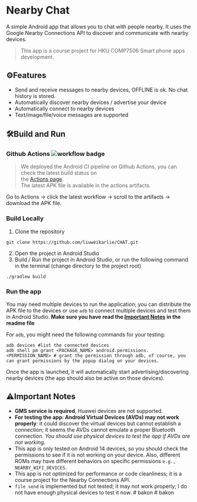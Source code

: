 # Nearby Chat

A simple Android app that allows you to chat with people nearby. It uses the Google Nearby Connections
API to discover and communicate with nearby devices.
> This app is a course project for HKU COMP7506 Smart phone apps development.

## ⚙️Features

- Send and receive messages to nearby devices, OFFLINE is ok. No chat history is stored.
- Automatically discover nearby devices / advertise your device
- Automatically connect to nearby devices
- Text/image/file/voice messages are supported

## 🛠️Build and Run

### Github Actions ![workflow badge](https://github.com/liuweikarlie/CHAT/actions/workflows/android.yml/badge.svg)
> We deployed the Android CI pipeline on Github Actions, you can check the latest build status on  
> the [Actions page](https://github.com/liuweikarlie/CHAT/actions).  
> The latest APK file is available in the actions artifacts.  
  
Go to Actions -> click the latest workflow -> scroll to the artifacts -> download the APK file.
  
### Build Locally

1. Clone the repository  
  
```shell
git clone https://github.com/liuweikarlie/CHAT.git
```
  
2. Open the project in Android Studio  
3. Build / Run the project in Android Studio, or run the following command in the terminal (change
   directory to the project root)  
  
```shell
./gradlew build
```
### Run the app
You may need multiple devices to run the application; you can distribute the APK file to the devices or use `adb` to connect multiple devices and test them in Android Studio.
**Make sure you have read the [Important Notes](https://github.com/liuweikarlie/CHAT?tab=readme-ov-file#%EF%B8%8Fimportant-notes) in the readme file**

For `adb`, you might need the following commands for your testing:
```shell
adb devices #list the connected devices
adb shell pm grant <PACKAGE_NAME> android.permissions.<PERMISSION_NAME> # grant the permission through adb, of course, you can grant permissions by the popup dialog on your devices.
```
Once the app is launched, it will automatically start advertising/discovering nearby devices (the app should also be active on those devices).

  
## ⚠️Important Notes

- **GMS service is required**, Huawei devices are not supported.
- **For testing the app: Android Virtual Devices (AVDs) may not work properly**: it could discover
  the virtual devices but cannot establish a connection; it seems the AVDs cannot emulate a proper
  Bluetooth connection. *You should use physical devices to test the app if AVDs are not working.*
- This app is only tested on Android 14 devices, so you should check the permissions to see if it is not
  working on your device. Also, different ROMs may have different behaviors on specific
  permissions `e.g., NEARBY_WIFI_DEVICES`.
- This app is not optimized for performance or code cleanliness; it is a course project for the
  Nearby Connections API.
- `file send` is implemented but not tested; it may not work properly; I do not have enough physical
  devices to test it now.
#   b a k o n  
 #   b a k o n  
 